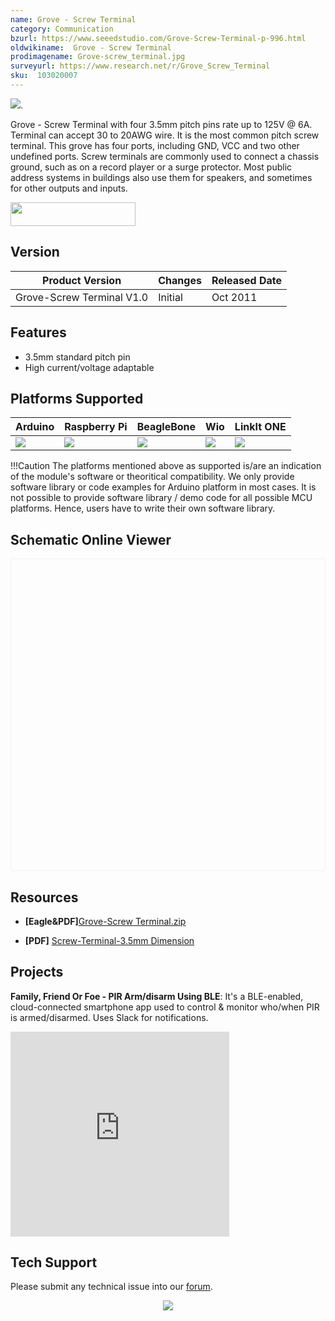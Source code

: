 ```yaml
---
name: Grove - Screw Terminal
category: Communication
bzurl: https://www.seeedstudio.com/Grove-Screw-Terminal-p-996.html
oldwikiname:  Grove - Screw Terminal
prodimagename: Grove-screw_terminal.jpg
surveyurl: https://www.research.net/r/Grove_Screw_Terminal
sku:  103020007
---
```


![](https://files.seeedstudio.com/wiki/Grove-Screw_Terminal/img/Grove-screw_terminal.jpg).

Grove - Screw Terminal with four 3.5mm pitch pins rate up to 125V @ 6A. Terminal can accept 30 to 20AWG wire. It is the most common pitch screw terminal. This grove has four ports, including GND, VCC
and two other undefined ports. Screw terminals are commonly used to connect a chassis ground, such as on a record player or a surge protector. Most public address systems in buildings also use them for speakers, and sometimes for other outputs and inputs.

<p style=":center"><a href="https://www.seeedstudio.com/Grove-Screw-Terminal-p-996.html" target="_blank"><img src="https://github.com/SeeedDocument/wiki_english/raw/master/docs/images/get_one_now_small.png" width="200" height="38"  border=0 /></a></p>

## Version

| Product Version              | Changes                                   | Released Date |
|------------------------------|-------------------------------------------|---------------|
|Grove-Screw Terminal V1.0 | Initial | Oct 2011 |                  

##   Features

*   3.5mm standard pitch pin
*   High current/voltage adaptable

## Platforms Supported

| Arduino                                                                                             | Raspberry Pi                                                                                             | BeagleBone                                                                                      | Wio                                                                                               | LinkIt ONE                                                                                         |
|-----------------------------------------------------------------------------------------------------|----------------------------------------------------------------------------------------------------------|-------------------------------------------------------------------------------------------------|---------------------------------------------------------------------------------------------------|----------------------------------------------------------------------------------------------------|
| ![](https://raw.githubusercontent.com/SeeedDocument/wiki_english/master/docs/images/arduino_logo.jpg) | ![](https://raw.githubusercontent.com/SeeedDocument/wiki_english/master/docs/images/raspberry_pi_logo.jpg) | ![](https://raw.githubusercontent.com/SeeedDocument/wiki_english/master/docs/images/bbg_logo.jpg) | ![](https://raw.githubusercontent.com/SeeedDocument/wiki_english/master/docs/images/wio_logo.jpg) | ![](https://raw.githubusercontent.com/SeeedDocument/wiki_english/master/docs/images/linkit_logo.jpg) |

!!!Caution
    The platforms mentioned above as supported is/are an indication of the module's software or theoritical compatibility. We only provide software library or code examples for Arduino platform in most cases. It is not possible to provide software library / demo code for all possible MCU platforms. Hence, users have to write their own software library.


## Schematic Online Viewer

<div class="altium-ecad-viewer" data-project-src="https://github.com/SeeedDocument/Grove-Screw_Terminal/raw/master/res/Grove-Screw_Terminal_v1.0.zip" style="border-radius: 0px 0px 4px 4px; height: 500px; border-style: solid; border-width: 1px; border-color: rgb(241, 241, 241); overflow: hidden; max-width: 1280px; max-height: 700px; box-sizing: border-box;" />
</div>


## Resources

- **[Eagle&PDF]**[Grove-Screw Terminal.zip](https://files.seeedstudio.com/wiki/Grove-Screw_Terminal/res/Grove-Screw_Terminal_v1.0.zip)

- **[PDF]**  [Screw-Terminal-3.5mm Dimension](https://files.seeedstudio.com/wiki/Grove-Screw_Terminal/res/Screw-Terminal-3.5mm.pdf)

## Projects

**Family, Friend Or Foe - PIR Arm/disarm Using BLE**: It's a BLE-enabled, cloud-connected smartphone app used to control & monitor who/when PIR is armed/disarmed. Uses Slack for notifications.

<iframe frameborder='0' height='327.5' scrolling='no' src='https://www.hackster.io/gerrikoiot/family-friend-or-foe-pir-arm-disarm-using-ble-e561e8/embed' width='350'></iframe>

## Tech Support
Please submit any technical issue into our [forum](http://forum.seeedstudio.com/). <br /><p style="text-align:center"><a href="https://www.seeedstudio.com/act-4.html?utm_source=wiki&utm_medium=wikibanner&utm_campaign=newproducts" target="_blank"><img src="https://files.seeedstudio.com/wiki/Wiki_Banner/new_product.jpg" /></a></p>